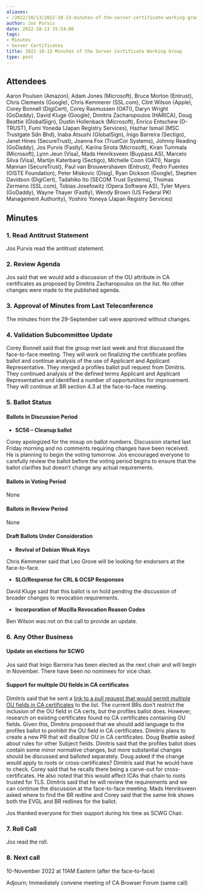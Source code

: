 ```yaml
---
aliases:
- /2022/10/13/2022-10-13-minutes-of-the-server-certificate-working-group/
author: Jos Purvis
date: 2022-10-13 15:54:00
tags:
- Minutes
- Server Certificates
title: 2022-10-13 Minutes of the Server Certificate Working Group
type: post
---
```


## Attendees

Aaron Poulsen (Amazon), Adam Jones (Microsoft), Bruce Morton (Entrust), Chris Clements (Google), Chris Kemmerer (SSL.com), Clint Wilson (Apple), Corey Bonnell (DigiCert), Corey Rasmussen (OATI), Daryn Wright (GoDaddy), David Kluge (Google), Dimitris Zacharopoulos (HARICA), Doug Beattie (GlobalSign), Dustin Hollenback (Microsoft), Enrico Entschew (D-TRUST), Fumi Yoneda (Japan Registry Services), Hazhar Ismail (MSC Trustgate Sdn Bhd), Inaba Atsushi (GlobalSign), Inigo Barreira (Sectigo), Janet Hines (SecureTrust), Joanna Fox (TrustCor Systems), Johnny Reading (GoDaddy), Jos Purvis (Fastly), Karina Sirota (Microsoft), Kiran Tummala (Microsoft), Lynn Jeun (Visa), Mads Henriksveen (Buypass AS), Marcelo Silva (Visa), Martijn Katerbarg (Sectigo), Michelle Coon (OATI), Nargis Mannan (SecureTrust), Paul van Brouwershaven (Entrust), Pedro Fuentes (OISTE Foundation), Peter Miskovic (Disig), Ryan Dickson (Google), Stephen Davidson (DigiCert), Tadahiko Ito (SECOM Trust Systems), Thomas Zermeno (SSL.com), Tobias Josefowitz (Opera Software AS), Tyler Myers (GoDaddy), Wayne Thayer (Fastly), Wendy Brown (US Federal PKI Management Authority), Yoshiro Yoneya (Japan Registry Services)

## Minutes

### 1. Read Antitrust Statement

Jos Purvis read the antitrust statement.

### 2. Review Agenda

Jos said that we would add a discussion of the OU attribute in CA certificates as proposed by Dimitris Zacharopoulos on the list. No other changes were made to the published agenda.

### 3. Approval of Minutes from Last Teleconference

The minutes from the 29-September call were approved without changes.

### 4. Validation Subcommittee Update

Corey Bonnell said that the group met last week and first discussed the face-to-face meeting. They will work on finalizing the certificate profiles ballot and continue analysis of the use of Applicant and Applicant Representative. They merged a profiles ballot pull request from Dimitris. They continued analysis of the defined terms Applicant and Applicant Representative and identified a number of opportunities for improvement. They will continue at BR section 4.3 at the face-to-face meeting.

### 5. Ballot Status

#### Ballots in Discussion Period

- **SC56 – Cleanup ballot**

Corey apologized for the mixup on ballot numbers. Discussion started last Friday morning and no comments requiring changes have been received. He is planning to begin the voting tomorrow.
Jos encouraged everyone to carefully review the ballot before the voting period begins to ensure that the ballot clarifies but doesn’t change any actual requirements.

#### Ballots in Voting Period

None

#### Ballots in Review Period

None

#### Draft Ballots Under Consideration

- **Revival of Debian Weak Keys**

Chris Kemmerer said that Leo Grove will be looking for endorsers at the face-to-face.

- **SLO/Response for CRL & OCSP Responses**

David Kluge said that this ballot is on hold pending the discussion of broader changes to revocation requirements.

- **Incorporation of Mozilla Revocation Reason Codes**

Ben Wilson was not on the call to provide an update.

### 6. Any Other Business

#### Update on elections for SCWG

Jos said that Inigo Barreira has been elected as the next chair and will begin in November. There have been no nominees for vice chair.

#### Support for multiple OU fields in CA certificates

Dimitris said that he sent a [link to a pull request that would permit multiple OU fields in CA certificates](https://github.com/cabforum/servercert/pull/394) to the list. The current BRs don’t restrict the inclusion of the OU field in CA certs, but the profiles ballot does. However, research on existing certificates found no CA certificates containing OU fields. Given this, Dimitris proposed that we should add language to the profiles ballot to prohibit the OU field in CA certificates. Dimitris plans to create a new PR that will disallow OU in CA certificates.
Doug Beattie asked about rules for other Subject fields.
Dimitris said that the profiles ballot does contain some minor normative changes, but more substantial changes should be discussed and balloted separately.
Doug asked if the change would apply to roots or cross-certificates?
Dimitris said that he would have to check.
Corey said that he recalls there being a carve-out for cross-certificates. He also noted that this would affect ICAs that chain to roots trusted for TLS.
Dimitris said that he will review the requirements and we can continue the discussion at the face-to-face meeting.
Mads Henriksveen asked where to find the BR redline and Corey said that the same link shows both the EVGL and BR redlines for the ballot.

Jos thanked everyone for their support during his time as SCWG Chair.

### 7. Roll Call

Jos read the roll.

### 8. Next call

10-November 2022 at 11AM Eastern (after the face-to-face)

Adjourn; Immediately convene meeting of CA Browser Forum (same call)